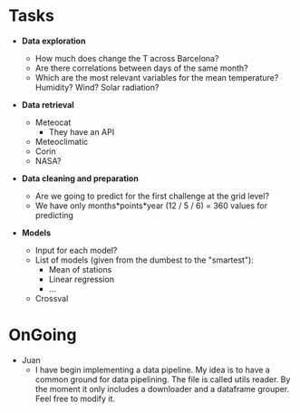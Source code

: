 # Tasks

+ **Data exploration**
    + How much does change the T across Barcelona?
    + Are there correlations between days of the same month?
    + Which are the most relevant variables for the mean temperature? Humidity? Wind? Solar radiation?

+ **Data retrieval**
    + Meteocat
        + They have an API
    + Meteoclimatic
    + Corin
    + NASA?

+ **Data cleaning and preparation**
    + Are we going to predict for the first challenge at the grid level?
    + We have only months\*points\*year (12 / 5 / 6) = 360 values for predicting

+ **Models**
    + Input for each model?
    + List of models (given from the dumbest to the "smartest"):
        + Mean of stations
        + Linear regression
        + ...
    + Crossval

# OnGoing

+ Juan
	+ I have begin implementing a data pipeline. My idea is to have a common ground for data pipelining. The file is called utils reader. By the moment it only includes a downloader and 
	a dataframe grouper. Feel free to modify it.
